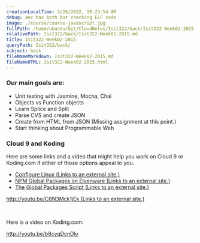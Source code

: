 ```yaml
---
creationLocalTime: 3/26/2022, 10:23:54 AM
debug: aec has both but checking ELF code
image: ./course/course-javascript.jpg
fullPath: /home/ubuntu/Git/CloudNotes/Isit322/back/Isit322-Week02-2015.md
relativePath: Isit322/back/Isit322-Week02-2015.md
title: Isit322-Week02-2015
queryPath: Isit322/back/
subject: back
fileNameMarkdown: Isit322-Week02-2015.md
fileNameHTML: Isit322-Week02-2015.html
---
```



<!-- toc -->
<!-- tocstop -->

<h3>Our main goals are:</h3>
<ul>
<li>Unit testing with Jasmine, Mocha, Chai</li>
<li>Objects vs Function objects</li>
<li>Learn Splice and Split</li>
<li>Parse CVS and create JSON</li>
<li>Create from HTML from JSON (Missing assignment at this point.)</li>
<li>Start thinking about Programmable Web</li>
</ul>
<h3>Cloud 9 and Koding</h3>
<p>Here are some links and a video that might help you work on Cloud 9 or Koding.com if either of those options appeal to you.</p>
<ul>
<li><a class="external" href="http://www.elvenware.com/charlie/os/linux/ConfigureLinux.html" target="_blank">Configure Linux<span class="screenreader-only">&nbsp;(Links to an external site.)</span></a></li>
<li><a class="external" href="http://www.elvenware.com/charlie/development/web/JavaScript/NodeJs.html#npm-global-packages" target="_blank">NPM Global Packages on Elvenware<span class="screenreader-only">&nbsp;(Links to an external site.)</span></a></li>
<li><a class="external" href="https://github.com/charliecalvert/JsObjects/blob/master/Utilities/NodeInstall/InstallNodePackages.sh" target="_blank">The Global Packages Script<span class="screenreader-only">&nbsp;(Links to an external site.)</span></a></li>
</ul>
<p><a class="external youtubed" href="http://youtu.be/C8N3Mck1jEk" target="_blank">http://youtu.be/C8N3Mck1jEk<span class="screenreader-only">&nbsp;(Links to an external site.)</span></a><a class="youtubed" href="http://youtu.be/C8N3Mck1jEk"><img class="media_comment_thumbnail" src="/images/play_overlay.png" alt="" /></a></p>
<p>&nbsp;</p>
<p>Here is a video on Koding.com:</p>
<p><a class="" href="http://youtu.be/b8cyqDcnDlo">http://youtu.be/b8cyqDcnDlo</a></p>
<p>&nbsp;</p>